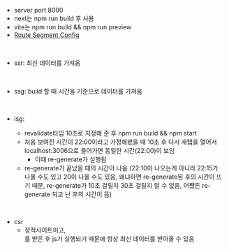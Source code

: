 - server port 8000
- next는 npm run build 후 사용
- vite는 npm run build && npm run preview
- [Route Segment Config](https://nextjs.org/docs/app/api-reference/file-conventions/route-segment-config)

<br>

- ssr: 최신 데이터를 가져옴

<br>

- ssg: build 할 때 시간을 기준으로 데이터를 가져옴

<br>

- isg:

  - revalidate타임 10초로 지정해 준 후 npm run build && npm start
  - 처음 보여진 시간이 22:00이라고 가정해봤을 때 10초 후 다시 새탭을 열어서 localhost:3006으로 들어가면 동일한 시간(22:00)이 보임
    - 이때 re-generate가 실행됨
  - re-generate가 끝났을 때의 시간이 나옴 (22:10이 나오는게 아니라 22:15가 나올 수도 있고 20이 나올 수도 있음, 왜냐하면 re-generate된 후의 시간이 뜨기 때문, re-generate가 10초 걸릴지 30초 걸릴지 알 수 없음, 어쨌든 re-generate 되고 난 후의 시간이 뜸)

<br>

- csr
  - 정적사이트이고, <div id="root"/>를 받은 후 js가 실행되기 때문에 항상 최신 데이터를 받아올 수 있음
